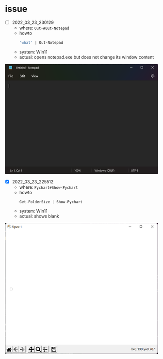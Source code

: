 # issue
- [ ] 2022_03_23_230129
  - where: ``Out-#Out-Notepad``
  - howto
    ```powershell
    'what' | Out-Notepad
    ```
  - system: Win11
  - actual: opens notepad.exe but does not change its window content

![2022_03_23_230129](./res/2022_03_23_230129.png)

- [x] 2022_03_23_225512
  - where: ``Pychart#Show-Pychart``
  - howto
      ```powershell
      Get-FolderSize | Show-Pychart
      ```
  - system: Win11
  - actual: shows blank

![2022_03_23_225512](./res/2022_03_23_225512.png)

